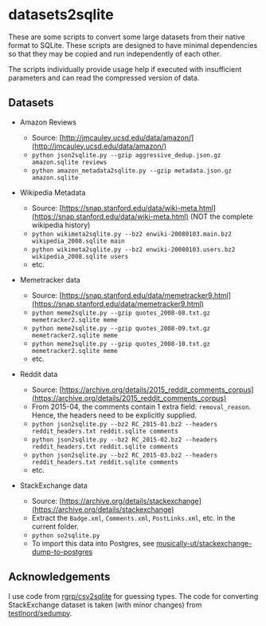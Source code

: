 # datasets2sqlite

These are some scripts to convert some large datasets from their native format to SQLite.
These scripts are designed to have minimal dependencies so that they may be copied and
run independently of each other.

The scripts individually provide usage help if executed with insufficient parameters
and can read the compressed version of data.

## Datasets

 - Amazon Reviews
   - Source: [http://jmcauley.ucsd.edu/data/amazon/](http://jmcauley.ucsd.edu/data/amazon/)
   - `python json2sqlite.py --gzip aggressive_dedup.json.gz amazon.sqlite reviews` 
   - `python amazon_metadata2sqlite.py --gzip metadata.json.gz amazon.sqlite`

 - Wikipedia Metadata
   - Source: [https://snap.stanford.edu/data/wiki-meta.html](https://snap.stanford.edu/data/wiki-meta.html) (NOT the complete wikipedia history)
   - `python wikimeta2sqlite.py --bz2 enwiki-20080103.main.bz2 wikipedia_2008.sqlite main`
   - `python wikimeta2sqlite.py --bz2 enwiki-20080103.users.bz2 wikipedia_2008.sqlite users`
   - etc.

 - Memetracker data
   - Source: [https://snap.stanford.edu/data/memetracker9.html](https://snap.stanford.edu/data/memetracker9.html) 
   - `python meme2sqlite.py --gzip quotes_2008-08.txt.gz memetracker2.sqlite meme`
   - `python meme2sqlite.py --gzip quotes_2008-09.txt.gz memetracker2.sqlite meme`
   - `python meme2sqlite.py --gzip quotes_2008-10.txt.gz memetracker2.sqlite meme`
   - etc.

 - Reddit data
   - Source: [https://archive.org/details/2015_reddit_comments_corpus](https://archive.org/details/2015_reddit_comments_corpus)
   - From 2015-04, the comments contain 1 extra field: `removal_reason`. Hence, the headers need to be explicitly supplied.
   - `python json2sqlite.py --bz2 RC_2015-01.bz2 --headers reddit_headers.txt reddit.sqlite comments`
   - `python json2sqlite.py --bz2 RC_2015-02.bz2 --headers reddit_headers.txt reddit.sqlite comments`
   - `python json2sqlite.py --bz2 RC_2015-03.bz2 --headers reddit_headers.txt reddit.sqlite comments`
   - etc.

 - StackExchange data
   - Source: [https://archive.org/details/stackexchange](https://archive.org/details/stackexchange)
   - Extract the `Badge.xml`, `Comments.xml`, `PostLinks.xml`, etc. in the current folder.
   - `python so2sqlite.py`
   - To import this data into Postgres, see [musically-ut/stackexchange-dump-to-postgres](https://github.com/musically-ut/stackexchange-dump-to-postgres)

## Acknowledgements

I use code from [rgrp/csv2sqlite](https://github.com/rgrp/csv2sqlite) for guessing types.
The code for converting StackExchange dataset is taken (with minor changes) from [testlnord/sedumpy](https://github.com/testlnord/sedumpy).
